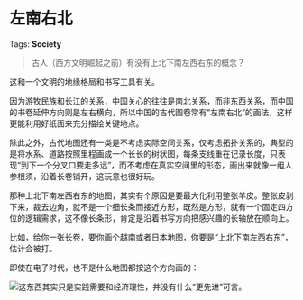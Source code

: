 # 左南右北

Tags: **Society**

> 古人（西方文明崛起之前）有没有上北下南左西右东的概念？



这和一个文明的地缘格局和书写工具有关。

因为游牧民族和长江的关系，中国关心的往往是南北关系，而非东西关系，而中国的书卷延伸方向则是左右横向，所以中国的古代图卷常有“左南右北”的画法，这样更能利用好纸面来充分描绘关键地点。

除此之外，古代地图还有一类是不考虑实际空间关系，仅考虑拓扑关系的，典型的是将水系、道路按照里程画成一个长长的树状图，每条支线重在记录长度，只表现“到下一个分叉口要走多远”，而不考虑在真实空间里的形态，画出来就像一组人参根须，沿着长卷铺开，这玩意也很好玩。

那种上北下南左西右东的地图，其实有个原因是要最大化利用整张羊皮。整张皮剥下来，裁去边角，就不是一个细长条而接近方形，既然是方形，就有一个固定四方位的逻辑需求，这不像长条形，肯定是沿着书写方向把感兴趣的长轴放在顺向上。

比如，给你一张长卷，要你画个越南或者日本地图，你要是“上北下南左西右东”，估计会被打。

即使在电子时代，也不是什么地图都按这个方向画的：

![](https://picx.zhimg.com/50/v2-28967632b95064eb60e1ab0564829a21_720w.jpg?source=2c26e567)这东西其实只是实践需要和经济理性，并没有什么“更先进”可言。



